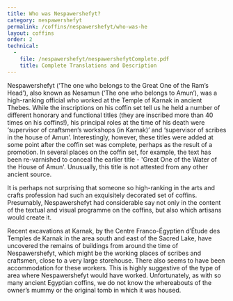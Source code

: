 ```yaml
---
title: Who was Nespawershefyt?
category: nespawershefyt
permalink: /coffins/nespawershefyt/who-was-he
layout: coffins
order: 2
technical:
  -
    file: /nespawershefyt/nespawershefytComplete.pdf
    title: Complete Translations and Description
---
```

Nespawershefyt (‘The one who belongs to the Great One of the Ram’s Head’), also known as Nesamun (‘The one who belongs to Amun’), was a high-ranking official who worked at the Temple of Karnak in ancient Thebes. While the inscriptions on his coffin set tell us he held a number of different honorary and functional titles (they are inscribed more than 40 times on his coffins!), his principal roles at the time of his death were ‘supervisor of craftsmen’s workshops (in Karnak)’ and ‘supervisor of scribes in the house of Amun’. Interestingly, however, these titles were added at some point after the coffin set was complete, perhaps as the result of a promotion. In several places on the coffin set, for example, the text has been re-varnished to conceal the earlier title - 'Great One of the Water of the House of Amun'. Unusually, this title is not attested from any other ancient source.

It is perhaps not surprising that someone so high-ranking in the arts and crafts profession had such an exquisitely decorated set of coffins. Presumably, Nespawershefyt had considerable say not only in the content of the textual and visual programme on the coffins, but also which artisans would create it.

Recent excavations at Karnak, by the Centre Franco-Égyptien d’Étude des Temples de Karnak in the area south and east of the Sacred Lake, have uncovered the remains of buildings from around the time of Nespawershefyt, which might be the working places of scribes and craftsmen, close to a very large storehouse. There also seems to have been accommodation for these workers. This is highly suggestive of the type of area where Nespawershefyt would have worked. Unfortunately, as with so many ancient Egyptian coffins, we do not know the whereabouts of the owner’s mummy or the original tomb in which it was housed.
